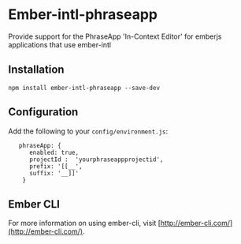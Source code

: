 # Ember-intl-phraseapp

Provide support for the PhraseApp 'In-Context Editor' for emberjs applications that use ember-intl

## Installation

```
npm install ember-intl-phraseapp --save-dev
```

## Configuration

Add the following to your `config/environment.js`:

```
   phraseApp: {
      enabled: true,
      projectId :  'yourphraseappprojectid',
      prefix: '[[__',
      suffix: '__]]'
    }
 ```

## Ember CLI

For more information on using ember-cli, visit [http://ember-cli.com/](http://ember-cli.com/).
